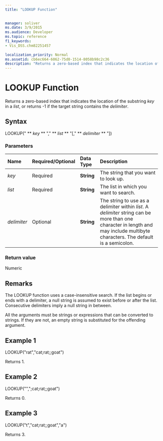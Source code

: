 ```yaml
---
title: "LOOKUP Function"
 
 
manager: soliver
ms.date: 3/9/2015
ms.audience: Developer
ms.topic: reference
f1_keywords:
- Vis_DSS.chm82251457
 
localization_priority: Normal
ms.assetid: cb6ec664-6062-75d0-1514-8058b98c2c36
description: "Returns a zero-based index that indicates the location of the substring key in a list, or returns -1 if the target string contains the delimiter."
---
```


# LOOKUP Function

Returns a zero-based index that indicates the location of the substring  _key_ in a  _list_, or returns -1 if the target string contains the  _delimiter_.
  
## Syntax

LOOKUP(" ** *key* ** "," ** *list* ** "[," ** *delimiter* ** "]) 
  
### Parameters

|**Name**|**Required/Optional**|**Data Type**|**Description**|
|:-----|:-----|:-----|:-----|
| _key_ <br/> |Required  <br/> |**String** <br/> |The string that you want to look up.  <br/> |
| _list_ <br/> |Required  <br/> |**String** <br/> | The list in which you want to search.  <br/> |
| _delimiter_ <br/> |Optional  <br/> |**String** <br/> | The string to use as a delimiter within  _list_. A  _delimiter_ string can be more than one character in length and may include multibyte characters. The default is a semicolon.  <br/> |
   
### Return value

Numeric
  
## Remarks

The LOOKUP function uses a case-insensitive search. If the list begins or ends with a delimiter, a null string is assumed to exist before or after the list. Consecutive delimiters imply a null string in between. 
  
All the arguments must be strings or expressions that can be converted to strings. If they are not, an empty string is substituted for the offending argument. 
  
## Example 1

LOOKUP("rat","cat;rat;;goat")
  
Returns 1.
  
## Example 2

LOOKUP("",";cat;rat;;goat")
  
Returns 0.
  
## Example 3

LOOKUP("t","cat;rat;;goat","a")
  
Returns 3.
  

